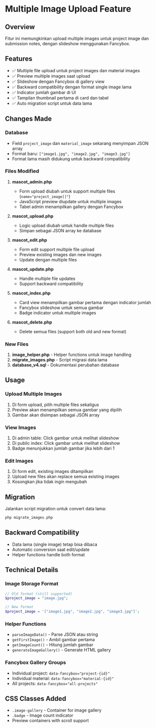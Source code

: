 # Multiple Image Upload Feature

## Overview

Fitur ini memungkinkan upload multiple images untuk project image dan submission notes, dengan slideshow menggunakan Fancybox.

## Features

- ✅ Multiple file upload untuk project images dan material images
- ✅ Preview multiple images saat upload
- ✅ Slideshow dengan Fancybox di gallery view
- ✅ Backward compatibility dengan format single image lama
- ✅ Indicator jumlah gambar di UI
- ✅ Tampilan thumbnail pertama di card dan tabel
- ✅ Auto migration script untuk data lama

## Changes Made

### Database

- Field `project_image` dan `material_image` sekarang menyimpan JSON array
- Format baru: `["image1.jpg", "image2.jpg", "image3.jpg"]`
- Format lama masih didukung untuk backward compatibility

### Files Modified

1. **mascot_admin.php**

   - Form upload diubah untuk support multiple files (`name="project_image[]"`)
   - JavaScript preview diupdate untuk multiple images
   - Tabel admin menampilkan gallery dengan Fancybox

2. **mascot_upload.php**

   - Logic upload diubah untuk handle multiple files
   - Simpan sebagai JSON array ke database

3. **mascot_edit.php**

   - Form edit support multiple file upload
   - Preview existing images dan new images
   - Update dengan multiple files

4. **mascot_update.php**

   - Handle multiple file updates
   - Support backward compatibility

5. **mascot_index.php**

   - Card view menampilkan gambar pertama dengan indicator jumlah
   - Fancybox slideshow untuk semua gambar
   - Badge indicator untuk multiple images

6. **mascot_delete.php**
   - Delete semua files (support both old and new format)

### New Files

1. **image_helper.php** - Helper functions untuk image handling
2. **migrate_images.php** - Script migrasi data lama
3. **database_v4.sql** - Dokumentasi perubahan database

## Usage

### Upload Multiple Images

1. Di form upload, pilih multiple files sekaligus
2. Preview akan menampilkan semua gambar yang dipilih
3. Gambar akan disimpan sebagai JSON array

### View Images

1. Di admin table: Click gambar untuk melihat slideshow
2. Di public index: Click gambar untuk melihat slideshow
3. Badge menunjukkan jumlah gambar jika lebih dari 1

### Edit Images

1. Di form edit, existing images ditampilkan
2. Upload new files akan replace semua existing images
3. Kosongkan jika tidak ingin mengubah

## Migration

Jalankan script migration untuk convert data lama:

```php
php migrate_images.php
```

## Backward Compatibility

- Data lama (single image) tetap bisa dibaca
- Automatic conversion saat edit/update
- Helper functions handle both format

## Technical Details

### Image Storage Format

```php
// Old format (still supported)
$project_image = "image.jpg";

// New format
$project_image = '["image1.jpg", "image2.jpg", "image3.jpg"]';
```

### Helper Functions

- `parseImageData()` - Parse JSON atau string
- `getFirstImage()` - Ambil gambar pertama
- `getImageCount()` - Hitung jumlah gambar
- `generateImageGallery()` - Generate HTML gallery

### Fancybox Gallery Groups

- Individual project: `data-fancybox="project-{id}"`
- Individual material: `data-fancybox="material-{id}"`
- All projects: `data-fancybox="all-projects"`

## CSS Classes Added

- `.image-gallery` - Container for image gallery
- `.badge` - Image count indicator
- Preview containers with scroll support
